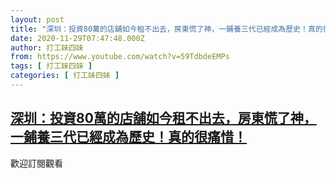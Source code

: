 ```yaml
---
layout: post
title: "深圳：投資80萬的店舖如今租不出去，房東慌了神，一鋪養三代已經成為歷史！真的很痛惜！"
date: 2020-11-29T07:47:48.000Z
author: 打工妹四妹
from: https://www.youtube.com/watch?v=59TdbdeEMPs
tags: [ 打工妹四妹 ]
categories: [ 打工妹四妹 ]
---
```

<!--1606636068000-->
[深圳：投資80萬的店舖如今租不出去，房東慌了神，一鋪養三代已經成為歷史！真的很痛惜！](https://www.youtube.com/watch?v=59TdbdeEMPs)
------

<div>
歡迎訂閱觀看
</div>
